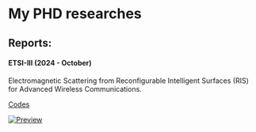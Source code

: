 # My PHD researches

## Reports:
#### ETSI-III      (2024 - October)
Electromagnetic Scattering from Reconfigurable Intelligent Surfaces (RIS) for Advanced Wireless Communications.

[Codes](https://github.com/MohammadRaziei/phd-researches/tree/ETSI-III)

[![Preview](https://img.shields.io/badge/Download-%F0%9F%93%84%20PDF-blue.svg)](https://github.com/MohammadRaziei/phd-researches/releases/download/__preview__/ETSI-III-report.pdf)









